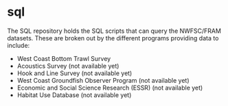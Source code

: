 # sql
The SQL repository holds the SQL scripts that can query the NWFSC/FRAM datasets.  These are broken out by the different programs providing data to include:

- West Coast Bottom Trawl Survey
- Acoustics Survey (not available yet)
- Hook and Line Survey (not available yet)
- West Coast Groundfish Observer Program (not available yet)
- Economic and Social Science Research (ESSR) (not available yet)
- Habitat Use Database (not available yet)